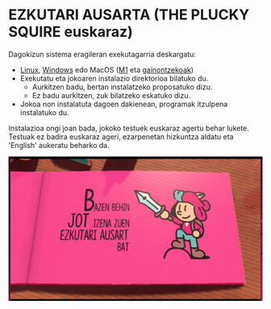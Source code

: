 # EZKUTARI AUSARTA (THE PLUCKY SQUIRE euskaraz)

Dagokizun sistema eragileran exekutagarria deskargatu:

* [Linux](./instalatzailea/the_plucky_squire_euskaraz_linux), [Windows](./instalatzailea/the_plucky_squire_euskaraz.exe) edo MacOS ([M1](./instalatzailea/the_plucky_squire_euskaraz_macos_m1) eta [gainontzekoak](./instalatzailea/the_plucky_squire_euskaraz_macos))
* Exekutatu eta jokoaren instalazio direktorioa bilatuko du.
  * Aurkitzen badu, bertan instalatzeko proposatuko dizu.
  * Ez badu aurkitzen, zuk bilatzeko eskatuko dizu.
* Jokoa non instalatuta dagoen dakienean, programak itzulpena instalatuko du.

Instalazioa ongi joan bada, jokoko testuek euskaraz agertu behar lukete. Testuak ez badira euskaraz ageri, ezarpenetan hizkuntza aldatu eta 'English' aukeratu beharko da.

![](irudiak/bazen_behin.png)